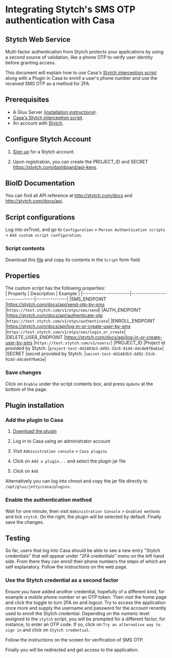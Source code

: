 # Integrating Stytch's SMS OTP authentication with Casa

## Stytch Web Service
Multi-factor authentication from Stytch protects your applications by using a second source of validation, like a phone OTP to verify user identity before granting access.

 This document will explain how to use Casa's [Stytch  interception script](https://github.com/GluuFederation/community-edition-setup/tree/master/static/casa/scripts/casa-external_stytch.py) along with a Plugin in Casa to enroll a user's phone number and use the received SMS OTP as a method for 2FA. 



## Prerequisites
- A Gluu Server ([installation instructions](./installation-guide/index.md)).
- [Casa's Stytch interception script](https://github.com/GluuFederation/community-edition-setup/tree/master/static/casa/scripts/casa-external_stytch.py).
- An account with [Stytch](https://stytch.com/).   

## Configure Stytch Account

1. [Sign up](Stytch) for a Stytch account.

2. Upon registration, you can create the PROJECT_ID and SECRET https://stytch.com/dashboard/api-keys.

## BioID Documentation

You can find all API reference at http://stytch.com/docs and http://stytch.com/docs/api. 

## Script configurations

Log into oxTrust, and go to `Configuration` > `Person Authentication scripts` > `Add custom script configuration`. 
### Script contents

Download this [file](https://github.com/GluuFederation/community-edition-setup/tree/master/static/casa/scripts/casa-external_stytch.py) and copy its contents in the `Script` form field.

## Properties

The custom script has the following properties:    
|	Property	        |	Description		                                      |	Example	|
|-----------------------|-------------------------------|---------------|
|SMS_ENDPOINT		    |https://stytch.com/docs/api/send-otp-by-sms              |`https://test.stytch.com/v1/otps/sms/send`|
|AUTH_ENDPOINT 		    |https://stytch.com/docs/api/authenticate-otp             |`https://test.stytch.com/v1/otps/authenticate`|
|ENROLL_ENDPOINT	    |https://stytch.com/docs/api/log-in-or-create-user-by-sms |`https://test.stytch.com/v1/otps/sms/login_or_create`|
|DELETE_USER_ENDPOINT   |https://stytch.com/docs/api/log-in-or-create-user-by-sms |`https://test.stytch.com/v1/users/`|
|PROJECT_ID 		    |Project id provided by Stytch.                           |`project-test-dd1403b3-dd92-33c6-91dd-ddcde970a61e`|
|SECRET		            |secret provided by Stytch.                               |`secret-test-dd1403b3-dd92-33c6-91dd-ddcde970a61e`|



### Save changes

Click on `Enable` under the script contents box, and press `Update` at the bottom of the page.


## Plugin installation


### Add the plugin to Casa

1. [Download the plugin](https://ox.gluu.org/maven/org/gluu/casa/plugins/stytch-plugin/4.3.Final/stytch-plugin-4.3.Final-jar-with-dependencies.jar)

1. Log in to Casa using an administrator account

1. Visit `Administration console` > `Casa plugins`

1. Click on `Add a plugin...` and select the plugin jar file

1. Click on `Add`

Alternatively you can log into chroot and copy the jar file directly to `/opt/gluu/jetty/casa/plugins`.

### Enable the authentication method

Wait for one minute, then visit `Administration Console` > `Enabled methods` and tick `stytch`. On the right, the plugin will be selected by default. Finally save the changes.

## Testing
So far, users that log into Casa should be able to see a new entry "Stytch credentials" that will appear under "2FA credentials" menu on the left hand side. From there they can enroll their phone numbers the steps of which are self explanatory. Follow the instructions on the web page.


### Use the Stytch credential as a second factor
Ensure you have added another credential, hopefully of a different kind, for example a mobile phone number or an OTP token. Then visit the home page and click the toggle to turn 2FA on and logout.
Try to access the application once more and supply the username and password for the account recently used to enroll the Stytch credential. Depending on the numeric level assigned to the `stytch` script, you will be prompted for a different factor, for instance, to enter an OTP code. If so, click on `Try an alternative way to sign in` and click on `Stytch credential`.


Follow the instructions on the screen for verification of SMS OTP.

Finally you will be redirected and get access to the application.
